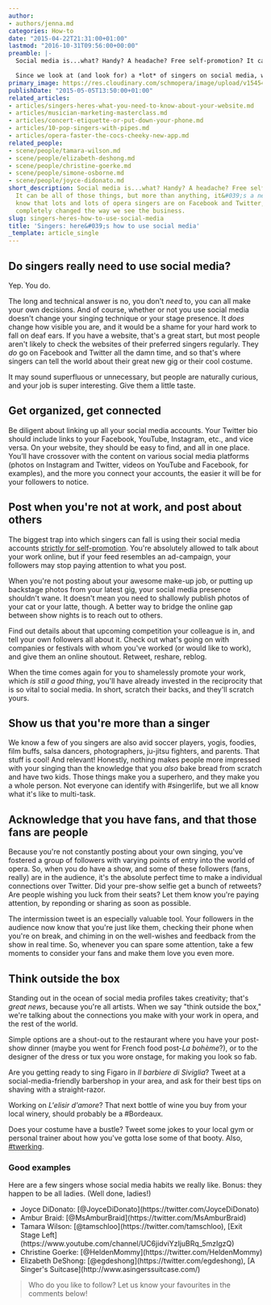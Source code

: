 ```yaml
---
author:
- authors/jenna.md
categories: How-to
date: "2015-04-22T21:31:00+01:00"
lastmod: "2016-10-31T09:56:00+00:00"
preamble: |-
  Social media is...what? Handy? A headache? Free self-promotion? It can be all of those things, but more than anything, it's a necessity. We know that lots and lots of opera singers are on Facebook, Twitter, Instagram and all the rest, and it's completely changed the way we see the business. Now, opera lovers can see all the dressing room selfies in full make-up, still-life photos singer luggage, links to covert rehearsal videos, and funny #overheardbackstage quips.

  Since we look at (and look for) a *lot* of singers on social media, we offer up some tips on how to use your online presence to your advantage, while staying classy.
primary_image: https://res.cloudinary.com/schmopera/image/upload/v1545409169/media/webhook-uploads/1477907037756/2016-10-31---Social-Media.jpg.jpg
publishDate: "2015-05-05T13:50:00+01:00"
related_articles:
- articles/singers-heres-what-you-need-to-know-about-your-website.md
- articles/musician-marketing-masterclass.md
- articles/concert-etiquette-or-put-down-your-phone.md
- articles/10-pop-singers-with-pipes.md
- articles/opera-faster-the-cocs-cheeky-new-app.md
related_people:
- scene/people/tamara-wilson.md
- scene/people/elizabeth-deshong.md
- scene/people/christine-goerke.md
- scene/people/simone-osborne.md
- scene/people/joyce-didonato.md
short_description: Social media is...what? Handy? A headache? Free self-promotion?
  It can be all of those things, but more than anything, it&#039;s a necessity. We
  know that lots and lots of opera singers are on Facebook and Twitter, and it&#039;s
  completely changed the way we see the business.
slug: singers-heres-how-to-use-social-media
title: 'Singers: here&#039;s how to use social media'
_template: article_single
---
```


## Do singers really need to use social media?

Yep. You do.

The long and technical answer is no, you don't *need* to, you can all make your own decisions. And of course, whether or not you use social media doesn't change your singing technique or your stage presence. It *does* change how visible you are, and it would be a shame for your hard work to fall on deaf ears. If you have a website, that's a great start, but most people aren't likely to check the websites of their preferred singers regularly. They *do* go on Facebook and Twitter all the damn time, and so that's where singers can tell the world about their great new gig or their cool costume.

It may sound superfluous or unnecessary, but people are naturally curious, and your job is super interesting. Give them a little taste.

## Get organized, get connected

Be diligent about linking up all your social media accounts. Your Twitter bio should include links to your Facebook, YouTube, Instagram, etc., and vice versa. On your website, they should be easy to find, and all in one place. You’ll have crossover with the content on various social media platforms (photos on Instagram and Twitter, videos on YouTube and Facebook, for examples), and the more you connect your accounts, the easier it will be for your followers to notice. 

## Post when you're not at work, and post about others

The biggest trap into which singers can fall is using their social media accounts [strictly for self-promotion](https://twitter.com/rufuswainwright). You're absolutely allowed to talk about your work online, but if your feed resembles an ad-campaign, your followers may stop paying attention to what you post.

When you're not posting about your awesome make-up job, or putting up backstage photos from your latest gig, your social media presence shouldn't wane. It doesn't mean you need to shallowly publish photos of your cat or your latte, though. A better way to bridge the online gap between show nights is to reach out to others.

Find out details about that upcoming competition your colleague is in, and tell your own followers all about it. Check out what's going on with companies or festivals with whom you've worked (or would like to work), and give them an online shoutout. Retweet, reshare, reblog.

When the time comes again for you to shamelessly promote your work, which *is still a good thing*, you'll have already invested in the reciprocity that is so vital to social media. In short, scratch their backs, and they'll scratch yours.

## Show us that you're more than a singer

We know a few of you singers are also avid soccer players, yogis, foodies, film buffs, salsa dancers, photographers, ju-jitsu fighters, and parents. That stuff is cool! And relevant! Honestly, nothing makes people more impressed with your singing than the knowledge that you *also* bake bread from scratch and have two kids. Those things make you a superhero, and they make you a whole person. Not everyone can identify with #singerlife, but we all know what it's like to multi-task.

## Acknowledge that you have fans, and that those fans are people

Because you're not constantly posting about your own singing, you've fostered a group of followers with varying points of entry into the world of opera. So, when you do have a show, and some of these followers (fans, really) are in the audience, it's the absolute perfect time to make a individual connections over Twitter. Did your pre-show selfie get a bunch of retweets? Are people wishing you luck from their seats? Let them know you're paying attention, by reponding or sharing as soon as possible. 

The intermission tweet is an especially valuable tool. Your followers in the audience now know that you're just like them, checking their phone when you're on break, and chiming in on the well-wishes and feedback from the show in real time. So, whenever you can spare some attention, take a few moments to consider your fans and make them love you even more.

## Think outside the box

Standing out in the ocean of social media profiles takes creativity; that's *great news*, because you're all artists. When we say "think outside the box," we're talking about the connections you make with your work in opera, and the rest of the world. 

Simple options are a shout-out to the restaurant where you have your post-show dinner (maybe you went for French food post-*La bohème*?), or to the designer of the dress or tux you wore onstage, for making you look so fab.

Are you getting ready to sing Figaro in *Il barbiere di Siviglia*? Tweet at a social-media-friendly barbershop in your area, and ask for their best tips on shaving with a straight-razor.

Working on *L'elisir d'amore*? That next bottle of wine you buy from your local winery, should probably be a #Bordeaux.

Does your costume have a bustle? Tweet some jokes to your local gym or personal trainer about how you've gotta lose some of that booty. Also, [#twerking](https://www.youtube.com/watch?v=rZJ0F5pt0sY).

### Good examples

Here are a few singers whose social media habits we really like. Bonus: they happen to be all ladies. (Well done, ladies!) 

<ul class="nospace">

<li> Joyce DiDonato: [@JoyceDiDonato](https://twitter.com/JoyceDiDonato)
<li> Ambur Braid: [@MsAmburBraid](https://twitter.com/MsAmburBraid)
<li> Tamara Wilson: [@tamschloo](https://twitter.com/tamschloo), [Exit Stage Left](https://www.youtube.com/channel/UC6jidviYzIjuBRq_5mzIgzQ)
<li> Christine Goerke: [@HeldenMommy](https://twitter.com/HeldenMommy)
<li> Elizabeth DeShong: [@egdeshong](https://twitter.com/egdeshong), [A Singer's Suitcase](http://www.asingerssuitcase.com/)

</ul>

>Who do you like to follow? Let us know your favourites in the comments below! 
